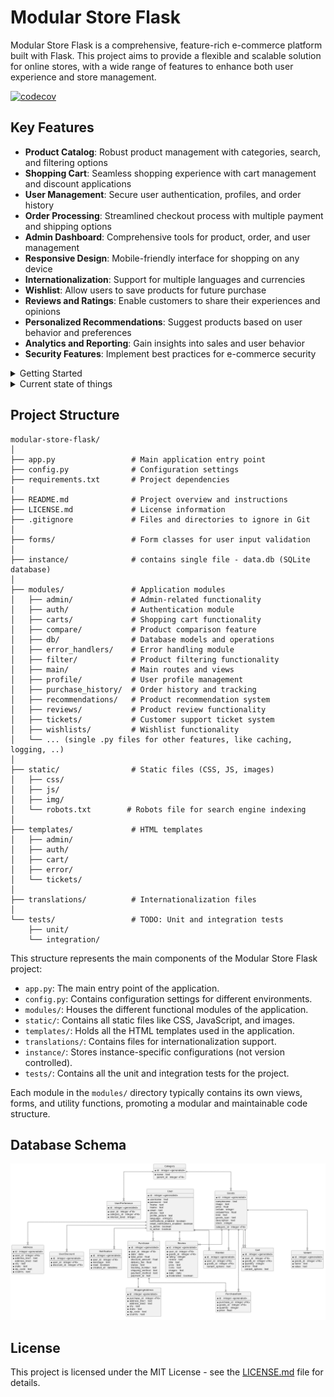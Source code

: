 # Modular Store Flask

Modular Store Flask is a comprehensive, feature-rich e-commerce platform built with Flask. This project aims to provide 
a flexible and scalable solution for online stores, with a wide range of features to enhance both user experience and store management.

[![codecov](https://codecov.io/gh/USERNAME/REPO/branch/main/graph/badge.svg)](https://codecov.io/gh/HardMax71/modular-store-flask/)

## Key Features

- **Product Catalog**: Robust product management with categories, search, and filtering options
- **Shopping Cart**: Seamless shopping experience with cart management and discount applications
- **User Management**: Secure user authentication, profiles, and order history
- **Order Processing**: Streamlined checkout process with multiple payment and shipping options
- **Admin Dashboard**: Comprehensive tools for product, order, and user management
- **Responsive Design**: Mobile-friendly interface for shopping on any device
- **Internationalization**: Support for multiple languages and currencies
- **Wishlist**: Allow users to save products for future purchase
- **Reviews and Ratings**: Enable customers to share their experiences and opinions
- **Personalized Recommendations**: Suggest products based on user behavior and preferences
- **Analytics and Reporting**: Gain insights into sales and user behavior
- **Security Features**: Implement best practices for e-commerce security




<details>
<summary>Getting Started</summary>

### Prerequisites

- Python 3.8+
- pip
- Virtual environment (recommended)

### Installation

1. Clone the repository:
   ```
   git clone https://github.com/HardMax71/modular-store-flask.git
   cd modular-store-flask
   ```

2. Create and activate a virtual environment:
   ```
   python -m venv venv
   source venv/bin/activate  # On Windows, use `venv\Scripts\activate`
   ```

3. Install the required packages:
   ```
   pip install -r requirements.txt
   ```

4. Run the application:
   ```
   python app.py
   ```

Visit `http://localhost:5000` in your browser to see the application running.

</details>

<details>
<summary>Current state of things</summary>

| Feature Category               | Feature Idea                                                                                                                                                                                                                                                                                                                                                                        | Status                               |
|--------------------------------|-------------------------------------------------------------------------------------------------------------------------------------------------------------------------------------------------------------------------------------------------------------------------------------------------------------------------------------------------------------------------------------|--------------------------------------|
| Product Catalog                | * Display products with images, prices, and other relevant information<br> * Implement product categories and subcategories for better organization<br> * Allow users to search for products based on keywords, categories, or tags<br> * Implement product filtering and sorting options<br> * Display related products or product recommendations                                 | ✅ Done                               |
| Product Details                | * Create a detailed product page with all relevant information<br> * Display product variants (e.g., size, color) and allow users to select them<br> * Show product reviews and ratings from other users<br> * Implement a product rating system for users to rate products<br> * Allow users to add products to their wishlist                                                     | ✅ Done                               |
| Shopping Cart                  | * Allow users to add products to their shopping cart<br> * Display the total price and number of items in the cart<br> * Provide options to update quantities or remove items from the cart<br> * Implement a mini-cart or quick view of the cart contents<br> * Allow users to apply discount codes or promotional offers                                                          | ✅ Done                               |
| Checkout Process               | * Implement a multi-step checkout process (e.g., shipping address, billing information, order summary)<br> * Allow users to select a shipping address or add a new one<br> * Provide options for different shipping methods and calculate shipping costs<br> * Integrate with a payment gateway for secure online payments<br> * Display order confirmation and send email receipts | ✅ Done                               |
| Order Management               | * Implement an order tracking system for users to view their order status<br> * Allow users to view their order history and details<br> * Provide options for users to cancel or modify orders (if applicable)<br> * Send email notifications for order updates and shipping information                                                                                            | ✅ Done                               |
| User Reviews and Ratings       | * Allow users to write reviews and rate products they have purchased<br> * Display user reviews and ratings on product pages<br> * Implement a moderation system for reviewing and approving user-generated content<br> * Provide options for users to report inappropriate reviews or ratings                                                                                      | ✅ Done                               |
| Wishlist Functionality         | * Allow users to add products to their wishlist<br> * Provide options to manage wishlist items (remove, add to cart)<br> * Send email notifications or reminders for wishlist items on sale or back in stock                                                                                                                                                                        | ✅ Done                               |
| Discounts and Promotions       | * Implement a discount code system for promotional offers<br> * Apply discounts automatically during the checkout process<br> * Display promotional banners or popups for ongoing sales or special offers<br> * Send email notifications for personalized discounts or limited-time offers                                                                                          | ✅ Done                               |
| Notifications and Alerts       | * Implement a notification system for users (e.g., order updates, product back in stock)<br> * Allow users to manage their notification preferences<br> * Send email alerts for important events or updates                                                                                                                                                                         | ✅ Done                               |
| Product Inventory Management   | * Track product inventory levels and update them in real-time<br> * Implement low stock alerts or notifications for admin users<br> * Provide options to mark products as out of stock or discontinued                                                                                                                                                                              | ✅ Done                               |
| Analytics and Reporting        | * Implement analytics tracking for user behavior and sales data<br> * Generate reports for sales, revenue, and product performance<br> * Provide insights and metrics for marketing and business decisions                                                                                                                                                                          | ✅ Done                               |
| Search and Autocomplete        | * Implement a search functionality for users to find products easily<br> * Provide autocomplete suggestions based on user input<br> * Optimize search results based on relevance and popularity                                                                                                                                                                                     | ✅ Done                               |
| Product Comparison             | * Allow users to compare multiple products side by side<br> * Display key features, specifications, and prices for easy comparison<br> * Provide options to add compared products to the cart or wishlist                                                                                                                                                                           | ✅ Done                               |
| Social Sharing and Integration | * Implement social sharing buttons for products and pages<br> * Allow users to login or register using their social media accounts<br> * Integrate with social media platforms for product promotion and user engagement                                                                                                                                                            | ✅ Done                               |
| Customer Support and Live Chat | * Implement a customer support ticketing system<br> * Provide live chat functionality for real-time assistance<br> * Offer self-service options like FAQs or knowledge base articles                                                                                                                                                                                                | FAQ - done; Ticketing system - done; |
| Mobile Optimization and Design | * Ensure the web store is fully responsive and mobile-friendly<br> * Optimize images and assets for faster loading on mobile devices<br> * Implement mobile-specific features like swipe gestures or mobile payments                                                                                                                                                                |                                      |
| Internationalization           | * Support multiple languages and currencies for a global audience<br> * Implement geolocation to detect user's location and adapt the store accordingly<br> * Provide options for users to switch languages or currencies                                                                                                                                                           | ✅ Done                               |
| Personalization and Recs       | * Implement personalized product recommendations based on user behavior<br> * Display recently viewed or related products for each user<br> * Send personalized email campaigns or newsletters based on user preferences                                                                                                                                                            | ✅ Done \[except sending mails\]      |
| Security and Privacy           | * Implement secure user authentication and authorization<br> * Protect user data and transactions with encryption and secure protocols<br> * Comply with relevant privacy regulations (e.g., GDPR, CCPA)<br> * Regularly update and patch software to address security vulnerabilities                                                                                              | ✅ Done \[except GDPR stuff\]         |
| Performance Optimization       | * Optimize website speed and performance for better user experience<br> * Implement caching mechanisms for faster page loading<br> * Minimize the use of third-party scripts or plugins that may slow down the site<br> * Regularly monitor and optimize database queries for improved performance                                                                                  |                                      |
| Accessibility                  | * Ensure the web store is accessible to users with disabilities<br> * Follow web accessibility guidelines (e.g., WCAG) for inclusive design<br> * Provide alternative text for images and proper labeling for form elements<br> * Test the store for compatibility with assistive technologies                                                                                      |                                      |
| Testing and Quality Assurance  | * Implement a comprehensive testing strategy for the web store<br> * Conduct functional testing, usability testing, and performance testing<br> * Perform cross-browser and cross-device testing for compatibility<br> * Establish a quality assurance process to identify and fix bugs or issues                                                                                   |                                      |
| Backup and Disaster Recovery   | * Implement regular data backups to prevent data loss<br> * Develop a disaster recovery plan for unexpected events or system failures<br> * Test the backup and recovery processes periodically to ensure their effectiveness                                                                                                                                                       | ✅ Done                               |


</details>

## Project Structure

```
modular-store-flask/
│
├── app.py                 # Main application entry point
├── config.py              # Configuration settings
├── requirements.txt       # Project dependencies
|
├── README.md              # Project overview and instructions
├── LICENSE.md             # License information
├── .gitignore             # Files and directories to ignore in Git
│
├── forms/                 # Form classes for user input validation
│
├── instance/              # contains single file - data.db (SQLite database)
│
├── modules/               # Application modules
│   ├── admin/             # Admin-related functionality
│   ├── auth/              # Authentication module
│   ├── carts/             # Shopping cart functionality
│   ├── compare/           # Product comparison feature
│   ├── db/                # Database models and operations
│   ├── error_handlers/    # Error handling module
│   ├── filter/            # Product filtering functionality
│   ├── main/              # Main routes and views
│   ├── profile/           # User profile management
│   ├── purchase_history/  # Order history and tracking
│   ├── recommendations/   # Product recommendation system
│   ├── reviews/           # Product review functionality
│   ├── tickets/           # Customer support ticket system
│   ├── wishlists/         # Wishlist functionality
│   └── ... (single .py files for other features, like caching, logging, ..)
│
├── static/                # Static files (CSS, JS, images)
│   ├── css/
│   ├── js/
│   ├── img/
│   └── robots.txt        # Robots file for search engine indexing
│
├── templates/             # HTML templates
│   ├── admin/
│   ├── auth/
│   ├── cart/
│   ├── error/
│   └── tickets/
│
├── translations/          # Internationalization files
│
└── tests/                 # TODO: Unit and integration tests
    ├── unit/
    └── integration/
```

This structure represents the main components of the Modular Store Flask project:

- `app.py`: The main entry point of the application.
- `config.py`: Contains configuration settings for different environments.
- `modules/`: Houses the different functional modules of the application.
- `static/`: Contains all static files like CSS, JavaScript, and images.
- `templates/`: Holds all the HTML templates used in the application.
- `translations/`: Contains files for internationalization support.
- `instance/`: Stores instance-specific configurations (not version controlled).
- `tests/`: Contains all the unit and integration tests for the project.

Each module in the `modules/` directory typically contains its own views, forms, and utility functions, 
promoting a modular and maintainable code structure.

## Database Schema

![Database Schema](diagrams/plantuml_erd.png)

## License

This project is licensed under the MIT License - see the [LICENSE.md](LICENSE.md) file for details.



